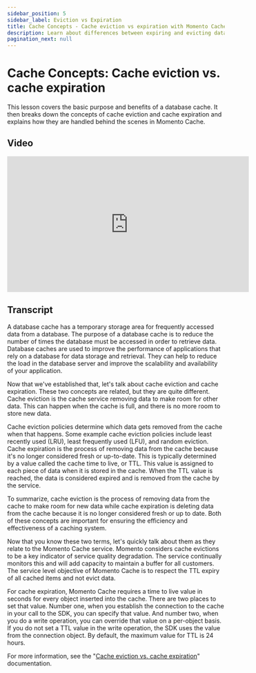 ```yaml
---
sidebar_position: 5
sidebar_label: Eviction vs Expiration
title: Cache Concepts - Cache eviction vs expiration with Momento Cache
description: Learn about differences between expiring and evicting data from a cache and how these terms relate to Momento Cache
pagination_next: null
---
```


# Cache Concepts: Cache eviction vs. cache expiration

This lesson covers the basic purpose and benefits of a database cache. It then breaks down the concepts of cache eviction and cache expiration and explains how they are handled behind the scenes in Momento Cache.

## Video

<iframe width="560" height="315" src="https://www.youtube.com/embed/76qpwvn262g" title="YouTube video player" frameborder="0" allow="accelerometer; autoplay; clipboard-write; encrypted-media; gyroscope; picture-in-picture; web-share" allowfullscreen></iframe>

## Transcript

A database cache has a temporary storage area for frequently accessed data from a database. The purpose of a database cache is to reduce the number of times the database must be accessed in order to retrieve data. Database caches are used to improve the performance of applications that rely on a database for data storage and retrieval. They can help to reduce the load in the database server and improve the scalability and availability of your application.

Now that we've established that, let's talk about cache eviction and cache expiration. These two concepts are related, but they are quite different. Cache eviction is the cache service removing data to make room for other data. This can happen when the cache is full, and there is no more room to store new data.

Cache eviction policies determine which data gets removed from the cache when that happens. Some example cache eviction policies include least recently used (LRU), least frequently used (LFU), and random eviction. Cache expiration is the process of removing data from the cache because it's no longer considered fresh or up-to-date. This is typically determined by a value called the cache time to live, or TTL. This value is assigned to each piece of data when it is stored in the cache. When the TTL value is reached, the data is considered expired and is removed from the cache by the service.

To summarize, cache eviction is the process of removing data from the cache to make room for new data while cache expiration is deleting data from the cache because it is no longer considered fresh or up to date. Both of these concepts are important for ensuring the efficiency and effectiveness of a caching system.

Now that you know these two terms, let's quickly talk about them as they relate to the Momento Cache service. Momento considers cache evictions to be a key indicator of service quality degradation. The service continually monitors this and will add capacity to maintain a buffer for all customers. The service level objective of Momento Cache is to respect the TTL expiry of all cached items and not evict data.

For cache expiration, Momento Cache requires a time to live value in seconds for every object inserted into the cache. There are two places to set that value. Number one, when you establish the connection to the cache in your call to the SDK, you can specify that value. And number two, when you do a write operation, you can override that value on a per-object basis. If you do not set a TTL value in the write operation, the SDK uses the value from the connection object. By default, the maximum value for TTL is 24 hours.

For more information, see the "[Cache eviction vs. cache expiration](/learn/how-it-works/cache-eviction-vs-expiration)" documentation.
